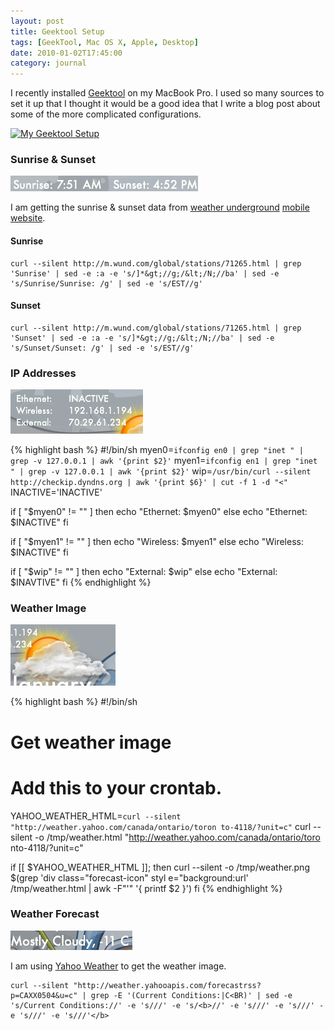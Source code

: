 ```yaml
---
layout: post
title: Geektool Setup
tags: [GeekTool, Mac OS X, Apple, Desktop]
date: 2010-01-02T17:45:00
category: journal
---
```


I recently installed [Geektool](http://projects.tynsoe.org/en/geektool/) on my MacBook Pro. I used so many sources to set it up that I thought it would be a good idea that I write a blog post about some of the more complicated configurations.

[![My Geektool Setup](http://farm5.static.flickr.com/4051/4237928127_d2e13648c1_m.jpg)](http://www.flickr.com/photos/mylesbraithwaite/4237928127/)

### Sunrise & Sunset

![Sunrise & Sunset](/media/uploads/journal/2010-01-02-geektool/01-sunrise-and-sunset.png)

I am getting the sunrise & sunset data from [weather underground](http://wund.com/) [mobile website](http://m.wund.com).

#### Sunrise

	curl --silent http://m.wund.com/global/stations/71265.html | grep 'Sunrise' | sed -e :a -e 's/]*&gt;//g;/&lt;/N;//ba' | sed -e 's/Sunrise/Sunrise: /g' | sed -e 's/EST//g'

#### Sunset

	curl --silent http://m.wund.com/global/stations/71265.html | grep 'Sunset' | sed -e :a -e 's/]*&gt;//g;/&lt;/N;//ba' | sed -e 's/Sunset/Sunset: /g' | sed -e 's/EST//g'

### IP Addresses

![IP Addresses](/media/uploads/journal/2010-01-02-geektool/02-ip-addresses.png)

{% highlight bash %}
#!/bin/sh
myen0=`ifconfig en0 | grep "inet " | grep -v 127.0.0.1 | awk '{print $2}'`
myen1=`ifconfig en1 | grep "inet " | grep -v 127.0.0.1 | awk '{print $2}'`
wip=`/usr/bin/curl --silent http://checkip.dyndns.org | awk '{print $6}' | cut -f 1 -d "<"`
INACTIVE='INACTIVE'

if [ "$myen0" != "" ]
then
	echo "Ethernet:	$myen0"
else
	echo "Ethernet:	$INACTIVE"
fi

if [ "$myen1" != "" ]
then
	echo "Wireless:	$myen1"
else
	echo "Wireless:	$INACTIVE"
fi

if [ "$wip" != "" ]
then
	echo "External:	$wip"
else
	echo "External: $INAVTIVE"
fi
{% endhighlight %}

### Weather Image

![Weather Image](/media/uploads/journal/2010-01-02-geektool/03-weather-image.png)

{% highlight bash %}
#!/bin/sh
# Get weather image
# Add this to your crontab.

YAHOO_WEATHER_HTML=`curl --silent "http://weather.yahoo.com/canada/ontario/toron
to-4118/?unit=c"`
curl --silent -o /tmp/weather.html "http://weather.yahoo.com/canada/ontario/toro
nto-4118/?unit=c"

if [[ $YAHOO_WEATHER_HTML ]]; then
        curl --silent -o /tmp/weather.png $(grep 'div class="forecast-icon" styl
e="background:url' /tmp/weather.html | awk -F"'" '{ printf $2 }')
fi
{% endhighlight %}

### Weather Forecast

![Weather Forecast](/media/uploads/journal/2010-01-02-geektool/04-weather-forecast.png)

I am using [Yahoo Weather](http://ca.weather.yahoo.com/) to get the weather image.

	curl --silent "http://weather.yahooapis.com/forecastrss?p=CAXX0504&u=c" | grep -E '(Current Conditions:|C<BR)' | sed -e 's/Current Conditions://' -e 's///' -e 's/<b>//' -e 's///' -e 's///' -e 's///' -e 's///'</b>